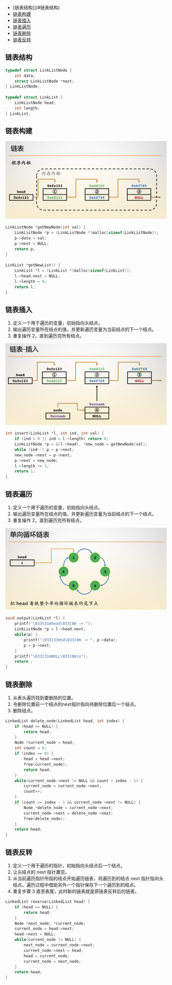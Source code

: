 - [链表结构]](#链表结构)
- [链表构建](#链表构建)
- [链表插入](#链表插入)
- [链表遍历](#链表遍历)
- [链表删除](#链表删除)
- [链表反转](#链表反转)

## 链表结构

```c
typedef struct LinkListNode {
    int data;
    struct LinkListNode *next;
} LinkListNode;

typedef struct LinkList {
    LinkListNode head;
    int length;
} LinkList;
```



## 链表构建

![linklist-1](./pic/linklist-1.png)

```c
LinkListNode *getNewNode(int val) {
    LinkListNode *p = (LinkListNode *)malloc(sizeof(LinkListNode));
    p->data = val;
    p->next = NULL;
    return p;
}

LinkList *getNewList() {
    LinkList *l = (LinkList *)malloc(sizeof(LinkList));
    l->head.next = NULL;
    l->length = 0;
    return l;
}
```

## 链表插入

1. 定义一个用于遍历的变量，初始指向头结点。
2. 输出遍历变量所在结点的值，并更新遍历变量为当前结点的下一个结点。
3. 重复操作 2，直到遍历完所有结点。

![linklist-2](./pic/linklist-2.png)

```c
int insert(LinkList *l, int ind, int val) {
    if (ind < 0 || ind > l->length) return 0;
    LinkListNode *p = &(l->head), *new_node = getNewNode(val);
    while (ind--) p = p->next;
    new_node->next = p->next;
    p->next = new_node;
    l->length += 1;
    return 1;
}
```

## 链表遍历

1. 定义一个用于遍历的变量，初始指向头结点。
2. 输出遍历变量所在结点的值，并更新遍历变量为当前结点的下一个结点。
3. 重复操作 2，直到遍历完所有结点。

![linklist-3](./pic/linklist-3.png)

```c
void output(LinkList *l) {
    printf("\033[31mhead\033[0m -> ");
    LinkListNode *p = l->head.next;
    while(p) {
        printf("\033[33m%d\033[0m -> ", p->data);
        p = p->next;
    }
    printf("\033[31mNULL\033[0m\n");
    return ;
}
```

## 链表删除

1. 从表头遍历找到要删除的位置。
2. 令删除位置前一个结点的next指针指向待删除位置后一个结点。
3. 删除结点。

```c
LinkedList delete_node(LinkedList head, int index) {
    if (head == NULL) {
        return head;
    }
    Node *current_node = head;
    int count = 0;
    if (index == 0) {
        head = head->next;
        free(current_node);
        return head;
    }
    while(current_node->next != NULL && count < index - 1) {
        current_node = current_node->next;
        count++;
    }
    if (count == index - 1 && current_node->next != NULL) {
        Node *delete_node = current_node->next;
        current_node->next = delete_node->next;
        free(delete_node);
    }
    return head;
}
```

## 链表反转

1. 定义一个用于遍历的指针，初始指向头结点后一个结点。
2. 让头结点的 next 指针置空。
3. 从当前遍历指针所指的结点开始遍历链表，将遍历到的结点 next 指针指向头结点。遍历过程中借助另外一个指针保存下一个遍历到的结点。
4. 重复步骤 3 直至表尾，此时新的链表就是原链表反转后的链表。

```c
LinkedList reverse(LinkedList head) {
    if (head == NULL) {
        return head;
    }
    Node *next_node, *current_node;
    current_node = head->next;
    head->next = NULL;
    while(current_node != NULL) {
        next_node = current_node->next;
        current_node->next = head;
        head = current_node;
        current_node = next_node;
    }
    return head;
}
```


